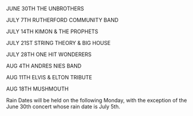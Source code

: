 JUNE 30TH     THE UNBROTHERS 

JULY 7TH      RUTHERFORD COMMUNITY BAND

JULY 14TH     KIMON & THE PROPHETS  

JULY 21ST     STRING THEORY & BIG HOUSE 

JULY 28TH     ONE HIT WONDERERS  

AUG 4TH       ANDRES NIES BAND 

AUG 11TH      ELVIS & ELTON TRIBUTE 

AUG 18TH      MUSHMOUTH   

Rain Dates will be held on the following Monday, with the exception of the June 30th concert whose rain date is July 5th.
